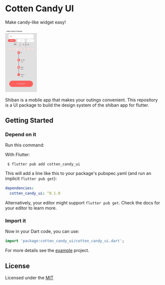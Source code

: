 

# Cotten Candy UI

Make candy-like widget easy!

<img src="https://github.com/Team-Kelly/cotten_candy_ui/blob/main/exam_image/ui_exam.png?raw=true" alt="ui_exam" style="zoom:20%;" />



Shiban is a mobile app that makes your outings convenient. This repository is a UI package to build the design system of the shiban app for flutter.

## Getting Started

### Depend on it

Run this command:

With Flutter:

```shell
 $ flutter pub add cotten_candy_ui
```

This will add a line like this to your package's pubspec.yaml (and run an implicit `flutter pub get`):

```yaml
dependencies:
  cotten_candy_ui: ^0.1.0
```

Alternatively, your editor might support `flutter pub get`. Check the docs for your editor to learn more.

### Import it

Now in your Dart code, you can use:

```dart
import 'package:cotten_candy_ui/cotten_candy_ui.dart';
```

For more details see the [example](https://github.com/Team-Kelly/cotten_candy_ui/tree/main/example) project.

## License

Licensed under the [MIT](https://github.com/Team-Kelly/cotten_candy_ui/blob/main/LICENSE)
